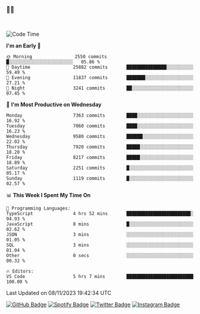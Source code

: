 ### 🤙🍺

<!-- <a href="https://github-readme-stats.vercel.app/api?username=hzak2xx&count_private=true&show_icons=true&theme=dracula">
  <img align="center" src="https://github-readme-stats.vercel.app/api?username=hzak2xx&count_private=true&show_icons=true&theme=dracula" />
</a>
</br> -->
</br>

<!--START_SECTION:waka-->
![Code Time](http://img.shields.io/badge/Code%20Time-2%2C890%20hrs%2020%20mins-blue)

**I'm an Early 🐤** 

```text
🌞 Morning                2550 commits        █░░░░░░░░░░░░░░░░░░░░░░░░   05.86 % 
🌆 Daytime                25882 commits       ███████████████░░░░░░░░░░   59.49 % 
🌃 Evening                11837 commits       ███████░░░░░░░░░░░░░░░░░░   27.21 % 
🌙 Night                  3241 commits        ██░░░░░░░░░░░░░░░░░░░░░░░   07.45 % 
```
📅 **I'm Most Productive on Wednesday** 

```text
Monday                   7363 commits        ████░░░░░░░░░░░░░░░░░░░░░   16.92 % 
Tuesday                  7060 commits        ████░░░░░░░░░░░░░░░░░░░░░   16.23 % 
Wednesday                9580 commits        ██████░░░░░░░░░░░░░░░░░░░   22.02 % 
Thursday                 7920 commits        █████░░░░░░░░░░░░░░░░░░░░   18.20 % 
Friday                   8217 commits        █████░░░░░░░░░░░░░░░░░░░░   18.89 % 
Saturday                 2251 commits        █░░░░░░░░░░░░░░░░░░░░░░░░   05.17 % 
Sunday                   1119 commits        █░░░░░░░░░░░░░░░░░░░░░░░░   02.57 % 
```


📊 **This Week I Spent My Time On** 

```text
💬 Programming Languages: 
TypeScript               4 hrs 52 mins       ████████████████████████░   94.93 % 
JavaScript               8 mins              █░░░░░░░░░░░░░░░░░░░░░░░░   02.62 % 
JSON                     3 mins              ░░░░░░░░░░░░░░░░░░░░░░░░░   01.05 % 
SQL                      3 mins              ░░░░░░░░░░░░░░░░░░░░░░░░░   01.04 % 
Other                    0 secs              ░░░░░░░░░░░░░░░░░░░░░░░░░   00.32 % 

🔥 Editors: 
VS Code                  5 hrs 7 mins        █████████████████████████   100.00 % 
```


 Last Updated on 08/11/2023 19:42:34 UTC
<!--END_SECTION:waka-->

[![GitHub Badge](https://img.shields.io/badge/GitHub-100000?style=for-the-badge&logo=github&logoColor=white)](https://github.com/hzak2xx)
[![Spotify Badge](https://img.shields.io/badge/Spotify-1ED760?&style=for-the-badge&logo=spotify&logoColor=white)](https://open.spotify.com/user/uf90s6sbbh75a1mt44clkhkvf)
[![Twitter Badge](https://img.shields.io/badge/Twitter-1DA1F2?style=for-the-badge&logo=twitter&logoColor=white)](https://twitter.com/hzak2xx)
[![Instagram Badge](https://img.shields.io/badge/Instagram-E4405F?style=for-the-badge&logo=instagram&logoColor=white)](https://www.instagram.com/hzak2xx/)
